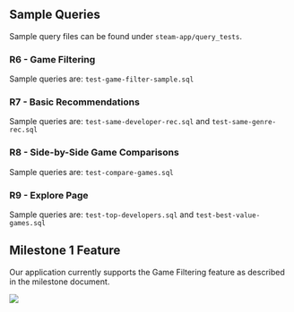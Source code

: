 ## Sample Queries

Sample query files can be found under `steam-app/query_tests`. 

### R6 - Game Filtering

Sample queries are: `test-game-filter-sample.sql`

### R7 - Basic Recommendations

Sample queries are: `test-same-developer-rec.sql` and `test-same-genre-rec.sql`

### R8 - Side-by-Side Game Comparisons

Sample queries are: `test-compare-games.sql`

### R9 - Explore Page

Sample queries are: `test-top-developers.sql` and `test-best-value-games.sql`

## Milestone 1 Feature 

Our application currently supports the Game Filtering feature as described in the milestone document. 

![](https://media.discordapp.net/attachments/1420115967857660007/1430382615042719886/Screenshot_2025-10-21_at_10.29.46_PM.png?ex=68f9931e&is=68f8419e&hm=d363f4a71aad07db5d116f6acbfd0ed935fd132c54b995239422c05c8b1e06ca&=&format=webp&quality=lossless&width=2784&height=798)
